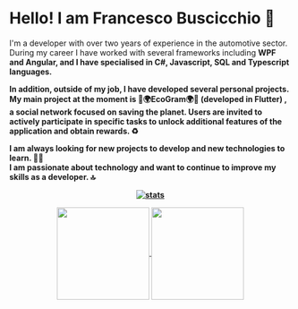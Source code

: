 <h1>Hello! I am Francesco Buscicchio 🖖</h1>
  
I'm a developer with over two years of experience in the automotive sector. During my career I have worked with several frameworks including <b>WPF<b/> and <b>Angular</b>, and I have specialised in <b>C#, Javascript, SQL and Typescript languages</b>.

In addition, outside of my job, I have developed several personal projects. My main project at the moment is <b>🌱🌍EcoGram🌍🌱</b> (developed in Flutter) , a social network focused on saving the planet. Users are invited to actively participate in specific tasks to unlock additional features of the application and obtain rewards. ♻️

I am always looking for new projects to develop and new technologies to learn. 👨‍💻 <br>
I am passionate about technology and want to continue to improve my skills as a developer. 🔝


<p align="center">
  <a href="https://github.com/mathkruger">
    <img align="center" src="https://github-readme-streak-stats.herokuapp.com/?user=francesco-buscicchio&theme=dracula" alt="stats" />
  </a>
</p>

<p align="center">
   <a href="https://github.com/francesco-buscicchio?tab=repositories">
    <img
      align="center"
      height="165"
      src="https://github-readme-stats.vercel.app/api/top-langs/?username=francesco-buscicchio&langs_count=8&layout=compact&theme=dracula"
    />
  </a>
  
  <a href="https://github.com/francesco-buscicchio?tab=repositories">
    <img
      align="center"
      height="165"
      src="https://github-readme-stats.vercel.app/api?username=francesco-buscicchio&count_private=true&show_icons=true&custom_title=Github%20Status&hide=issues&theme=dracula"
    />
  </a>
</p>
